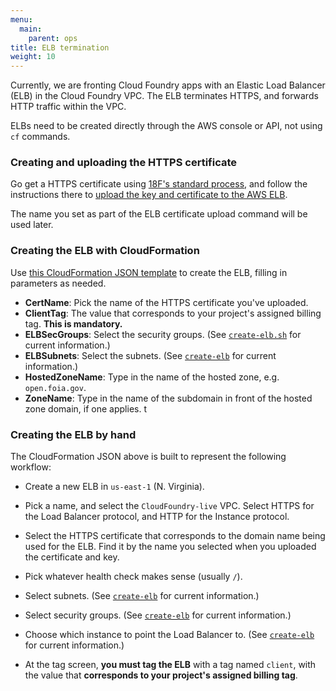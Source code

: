 ```yaml
---
menu:
  main:
    parent: ops
title: ELB termination
weight: 10
---
```


Currently, we are fronting Cloud Foundry apps with an Elastic Load Balancer (ELB) in the Cloud Foundry VPC. The ELB terminates HTTPS, and forwards HTTP traffic within the VPC.

ELBs need to be created directly through the AWS console or API, not using `cf` commands.

### Creating and uploading the HTTPS certificate

Go get a HTTPS certificate using [18F's standard  process](https://github.com/18F/https), and follow the instructions there to [upload the key and certificate to the AWS ELB](https://github.com/18F/https#in-an-elb).

The name you set as part of the ELB certificate upload command will be used later.

### Creating the ELB with CloudFormation

Use [this CloudFormation JSON template](https://github.com/18F/cloud-foundry-manifests/blob/master/provisioning/elb.json) to create the ELB, filling in parameters as needed.

* **CertName**: Pick the name of the HTTPS certificate you've uploaded.
* **ClientTag**: The value that corresponds to your project's assigned billing tag. **This is mandatory.**
* **ELBSecGroups**: Select the security groups. (See [`create-elb.sh`](https://github.com/18F/DevOps/blob/master/cf/create-elb.sh) for current information.)
* **ELBSubnets**: Select the subnets. (See [`create-elb`](https://github.com/18F/DevOps/blob/master/cf/create-elb.sh) for current information.)
* **HostedZoneName**: Type in the name of the hosted zone, e.g. `open.foia.gov`.
* **ZoneName**: Type in the name of the subdomain in front of the hosted zone domain, if one applies.
t
### Creating the ELB by hand

The CloudFormation JSON above is built to represent the following workflow:

* Create a new ELB in `us-east-1` (N. Virginia).

* Pick a name, and select the `CloudFoundry-live` VPC. Select HTTPS for the Load Balancer protocol, and HTTP for the Instance protocol.

* Select the HTTPS certificate that corresponds to the domain name being used for the ELB. Find it by the name you selected when you uploaded the certificate and key.

* Pick whatever health check makes sense (usually `/`).

* Select subnets. (See [`create-elb`](https://github.com/18F/DevOps/blob/master/cf/create-elb.sh) for current information.)

* Select security groups. (See [`create-elb`](https://github.com/18F/DevOps/blob/master/cf/create-elb.sh) for current information.)

* Choose which instance to point the Load Balancer to. (See [`create-elb`](https://github.com/18F/DevOps/blob/master/cf/create-elb.sh) for current information.)

* At the tag screen, **you must tag the ELB** with a tag named `client`, with the value that **corresponds to your project's assigned billing tag**.
